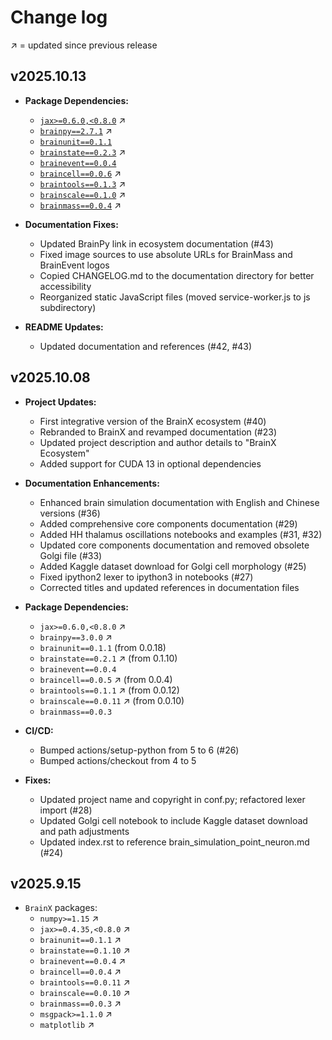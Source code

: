 # Change log

↗️ = updated since previous release





## v2025.10.13

- **Package Dependencies:**
  - [`jax>=0.6.0,<0.8.0`](https://pypi.org/project/jax/) ↗️
  - [`brainpy==2.7.1`](https://pypi.org/project/brainpy/2.7.1/) ↗️
  - [`brainunit==0.1.1`](https://pypi.org/project/brainunit/0.1.1/)
  - [`brainstate==0.2.3`](https://pypi.org/project/brainstate/0.2.3/) ↗️
  - [`brainevent==0.0.4`](https://pypi.org/project/brainevent/0.0.4/)
  - [`braincell==0.0.6`](https://pypi.org/project/braincell/0.0.6/) ↗️
  - [`braintools==0.1.3`](https://pypi.org/project/braintools/0.1.3/) ↗️
  - [`brainscale==0.1.0`](https://pypi.org/project/brainscale/0.1.0/) ↗️
  - [`brainmass==0.0.4`](https://pypi.org/project/brainmass/0.0.4/) ↗️

- **Documentation Fixes:**
  - Updated BrainPy link in ecosystem documentation (#43)
  - Fixed image sources to use absolute URLs for BrainMass and BrainEvent logos
  - Copied CHANGELOG.md to the documentation directory for better accessibility
  - Reorganized static JavaScript files (moved service-worker.js to js subdirectory)

- **README Updates:**
  - Updated documentation and references (#42, #43)



## v2025.10.08
- **Project Updates:**
  - First integrative version of the BrainX ecosystem (#40)
  - Rebranded to BrainX and revamped documentation (#23)
  - Updated project description and author details to "BrainX Ecosystem"
  - Added support for CUDA 13 in optional dependencies

- **Documentation Enhancements:**
  - Enhanced brain simulation documentation with English and Chinese versions (#36)
  - Added comprehensive core components documentation (#29)
  - Added HH thalamus oscillations notebooks and examples (#31, #32)
  - Updated core components documentation and removed obsolete Golgi file (#33)
  - Added Kaggle dataset download for Golgi cell morphology (#25)
  - Fixed ipython2 lexer to ipython3 in notebooks (#27)
  - Corrected titles and updated references in documentation files

- **Package Dependencies:**
  - `jax>=0.6.0,<0.8.0` ↗️
  - `brainpy==3.0.0` ↗️
  - `brainunit==0.1.1` (from 0.0.18)
  - `brainstate==0.2.1` ↗️ (from 0.1.10)
  - `brainevent==0.0.4`
  - `braincell==0.0.5` ↗️ (from 0.0.4)
  - `braintools==0.1.1` ↗️ (from 0.0.12)
  - `brainscale==0.0.11` ↗️ (from 0.0.10)
  - `brainmass==0.0.3`

- **CI/CD:**
  - Bumped actions/setup-python from 5 to 6 (#26)
  - Bumped actions/checkout from 4 to 5

- **Fixes:**
  - Updated project name and copyright in conf.py; refactored lexer import (#28)
  - Updated Golgi cell notebook to include Kaggle dataset download and path adjustments
  - Updated index.rst to reference brain_simulation_point_neuron.md (#24)

## v2025.9.15
- `BrainX` packages: 
  - `numpy>=1.15` ️↗️ 
  - `jax>=0.4.35,<0.8.0` ↗️ 
  - `brainunit==0.1.1` ↗️
  - `brainstate==0.1.10` ↗️
  - `brainevent==0.0.4` ↗️
  - `braincell==0.0.4` ↗️
  - `braintools==0.0.11` ↗️
  - `brainscale==0.0.10` ↗️
  - `brainmass==0.0.3` ↗️
  - `msgpack>=1.1.0` ↗️
  - `matplotlib` ↗️

